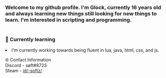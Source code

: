 <h3>Welcome to my github profile. I'm Glock, currently 16 years old and always learning new things still looking for new things to learn. I'm interested in scripting and programming.</h3>

<h3><br>🧠 Currently learning</br></h3>
<li>I'm currently working towards being fluent in lua, java, html, css, and js.</li>

🌐 Contact Information
 <br>Discord - søft#8723</br>
 Steam - <a href="https://steamcommunity.com/id/-softz/" rel="nofollow">id/-softz/</a>
 
